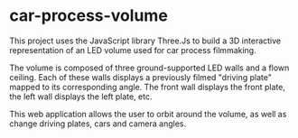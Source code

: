 # car-process-volume

This project uses the JavaScript library Three.Js to build a 3D interactive representation of an LED volume used for car process filmmaking. 

The volume is composed of three ground-supported LED walls and a flown ceiling. 
Each of these walls displays a previously filmed "driving plate" mapped to its corresponding angle. 
The front wall displays the front plate, the left wall displays the left plate, etc.

This web application allows the user to orbit around the volume, as well as change driving plates, cars and camera angles. 
